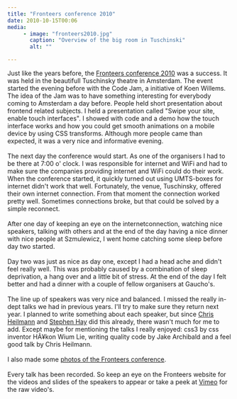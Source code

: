 ```yaml
---
title: "Fronteers conference 2010"
date: 2010-10-15T00:06
media:
     - image: "fronteers2010.jpg"
       caption: "Overview of the big room in Tuschinski"
       alt: ""

---
```


<p>
	Just like the years before, the <a href="http://fronteers.nl/congres/2010/schedule">Fronteers conference 2010</a> was a success. It was held in the beautifull Tuschinsky theatre in Amsterdam. The event started the evening before with the Code Jam, a initiative of Koen Willems. The idea of the Jam was to have something interesting for everybody coming to Amsterdam a day before. People held short presentation about frontend related subjects. I held a presentation called "Swipe your site, enable touch interfaces". I showed with code and a demo how the touch interface works and how you could get smooth animations on a mobile device by using CSS transforms. Although more people came than expected, it was a very nice and informative evening.<br />
	<br />
	The next day the conference would start. As one of the organisers I had to be there at 7:00 o' clock. I was responsible for internet and WiFi and had to make sure the companies providing internet and WiFi could do their work. When the conference started, it quickly turned out using UMTS-boxes for internet didn't work that well. Fortunately, the venue, Tuschinsky, offered their own internet connection. From that moment the connection worked pretty well. Sometimes connections broke, but that could be solved by a simple reconnect.<br />
	<br />
	After one day of keeping an eye on the internetconnection, watching nice speakers, talking with others and at the end of the day having a nice dinner with nice people at Szmulewicz, I went home catching some sleep before day two started.<br />
	<br />
	Day two was just as nice as day one, except I had a head ache and didn't feel really well. This was probably caused by a combination of sleep deprivation, a hang over and a little bit of stress. At the end of the day I felt better and had a dinner with a couple of fellow organisers at Gaucho's.<br />
	<br />
	The line up of speakers was very nice and balanced. I missed the really in-dept talks we had in previous years. I'll try to make sure they return next year. I planned to write something about each speaker, but since <a href="http://www.wait-till-i.com/2010/10/10/fronteers-2010-report-and-my-slides-and-links/">Chris Heilmann</a> and <a href="http://www.the-haystack.com/2010/10/14/fronteers-2010-recap/">Stephen Hay</a> did this already, there wasn't much for me to add. Except maybe for mentioning the talks I really enjoyed: css3 by css inventor HÃ¥kon Wium Lie, writing quality code by Jake Archibald and a feel good talk by Chris Heilmann.<br />
	<br />
	I also made some <a href="http://picasaweb.google.com/edwinjeroenmartin/FronteersConferentie2010">photos of the Fronteers conference</a>.<br />
	<br />
	Every talk has been recorded. So keep an eye on the Fronteers website for the videos and slides of the speakers to appear or take a peek at <a href="http://vimeo.com/fronteers">Vimeo</a> for the raw video's.</p>

